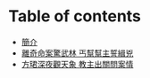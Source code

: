 # Table of contents

* [簡介](README.md)
* [離奇命案驚武林 丐幫幫主誓緝兇](youming1-01.md)
* [方珺深夜觀天象 教主出關問案情](youming1-02.md)

